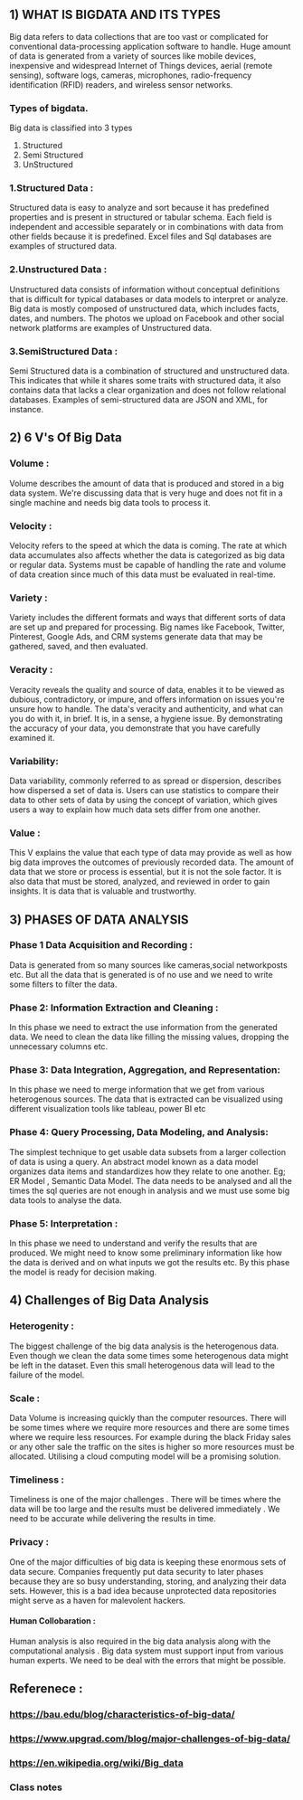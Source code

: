 ## 1) WHAT IS BIGDATA AND ITS TYPES

Big data refers to data collections that are too vast or complicated for conventional data-processing application software to handle. Huge amount of data is generated from a variety of sources like mobile devices, inexpensive and widespread Internet of Things devices, aerial (remote sensing), software logs, cameras, microphones, radio-frequency identification (RFID) readers, and wireless sensor networks. 


### Types of bigdata. 

Big data is classified into 3 types
1.	Structured
2.	Semi Structured
3.	UnStructured
### 1.Structured Data :

Structured data is easy to analyze and sort because it has predefined properties and is present in structured or tabular schema. Each field is independent and accessible separately or in combinations with data from other fields because it is predefined. Excel files and Sql databases are examples of structured data.

### 2.Unstructured Data :
Unstructured data consists of information without conceptual definitions that is difficult for typical databases or data models to interpret or analyze. Big data is mostly composed of unstructured data, which includes facts, dates, and numbers. The photos we upload on Facebook and other social network platforms are examples of Unstructured data.

### 3.SemiStructured Data :
Semi Structured data is a combination of structured and unstructured data. This indicates that while it shares some traits with structured data, it also contains data that lacks a clear organization and does not follow relational databases.   Examples of semi-structured data are JSON and XML, for instance.


## 2)  6 V's Of Big Data

### Volume :
Volume describes the amount of data that is produced and stored in a big data system. We're discussing data that is very huge and does not fit in a single machine and needs big data tools to process it.

### Velocity :
Velocity refers to the speed at which the data is coming. The rate at which data accumulates also affects whether the data is categorized as big data or regular data. Systems must be capable of handling the rate and volume of data creation since much of this data must be evaluated in real-time.

### Variety :
Variety includes the different formats and ways that different sorts of data are set up and prepared for processing. Big names like Facebook, Twitter, Pinterest, Google Ads, and CRM systems generate data that may be gathered, saved, and then evaluated.

### Veracity : 
Veracity reveals the quality and source of data, enables it to be viewed as dubious, contradictory, or impure, and offers information on issues you're unsure how to handle. The data's veracity and authenticity, and what can you do with it, in brief. It is, in a sense, a hygiene issue. By demonstrating the accuracy of your data, you demonstrate that you have carefully examined it.

### Variability: 
Data variability, commonly referred to as spread or dispersion, describes how dispersed a set of data is. Users can use statistics to compare their data to other sets of data by using the concept of variation, which gives users a way to explain how much data sets differ from one another.

### Value :
This V explains the value that each type of data may provide as well as how big data improves the outcomes of previously recorded data. The amount of data that we store or process is essential, but it is not the sole factor. It is also data that must be stored, analyzed, and reviewed in order to gain insights. It is data that is valuable and trustworthy.


## 3) PHASES OF DATA ANALYSIS

### Phase 1 Data Acquisition and Recording :
Data is generated from so many sources like cameras,social networkposts etc. But all the data that is generated is of no use and we need to write some filters to filter the data.

### Phase 2: Information Extraction and Cleaning :
In this phase we need to extract the use information from the generated data. We need to clean the data like filling the missing values, dropping the unnecessary columns etc.

### Phase 3: Data Integration, Aggregation, and Representation:
In this phase we need to merge information that we get from various heterogenous sources. The data that is extracted can be visualized using different visualization tools like tableau, power BI etc

### Phase 4: Query Processing, Data Modeling, and Analysis:
The simplest technique to get usable data subsets from a larger collection of data is using a query. An abstract model known as a data model organizes data items and standardizes how they relate to one another. Eg; ER Model , Semantic Data Model. The data needs to be analysed and all the times the sql queries are not enough in analysis and we must use some big data tools to analyse the data.

### Phase 5: Interpretation :
In this phase we need to understand and verify the results that are produced. We might need to know some preliminary information like how the data is derived and on what inputs we got the results etc. By this phase the model is ready for decision making.


## 4) Challenges of Big Data Analysis 

### Heterogenity  : 
The biggest challenge of the big data analysis is the heterogenous data. Even though we clean the data some times some heterogenous data might be left in the dataset. Even this small heterogenous data will lead to the failure of the model.

### Scale : 
Data Volume is increasing quickly than the computer resources. There will be some times where we require more resources and there are some times where we require less resources. For example during the black Friday sales or any other sale the traffic on the sites is higher so more resources must be allocated. Utilising a cloud computing model will be a promising solution.

### Timeliness : 
Timeliness is  one of the major challenges . There will be times where the data will be too large and the results must be delivered immediately . We need to be accurate while delivering the results in time.

### Privacy :  
One of the major difficulties of big data is keeping these enormous sets of data secure. Companies frequently put data security to later phases because they are so busy understanding, storing, and analyzing their data sets. However, this is a bad idea because unprotected data repositories might serve as a haven for malevolent hackers.

#### Human Collobaration : 
Human analysis is also required in the big data analysis along with the computational analysis . Big data system must support input from various human experts. We need to be deal with the errors that might be possible. 


## Referenece :
### https://bau.edu/blog/characteristics-of-big-data/
### https://www.upgrad.com/blog/major-challenges-of-big-data/
### https://en.wikipedia.org/wiki/Big_data
### Class notes


```python

```
